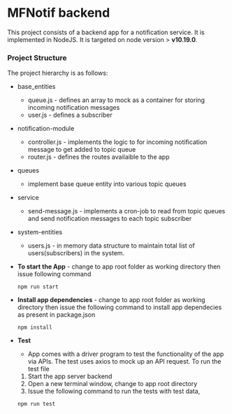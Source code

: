 # MFNotif backend
This project consists of a backend app for a notification service. It is implemented in NodeJS. It is targeted on node version > **v10.19.0**. 

### Project Structure

The project hierarchy is as follows:
 - base_entities 
    - queue.js - defines an array to mock as a container for storing incoming notification messages
    - user.js - defines a subscriber
 - notification-module
    - controller.js - implements the logic to for incoming notification message to get added to topic queue
    - router.js - defines the routes availaible to the app
 - queues
    - implement base queue entity into various topic queues
 - service
    - send-message.js - implements a cron-job to read from topic queues and send notification messages to each topic subscriber
 - system-entities
    - users.js - in memory data structure to maintain total list of users(subscribers) in the system.

 - **To start the App** -  change to app root folder as working directory then issue following command
    ```
    npm run start
    ```
- **Install app dependencies** - change to app root folder as working directory then issue the following command to install app dependecies as present in package.json
    ```
    npm install
    ```
- **Test** 
    - App comes with a driver program to test the functionality of the app via APIs. The test uses axios to mock up an API request. To run the test file
    1. Start the app server backend
    2. Open a new terminal window, change to app root directory
    3. Issue the following command to run the tests with test data,
    ```
    npm run test
    ```